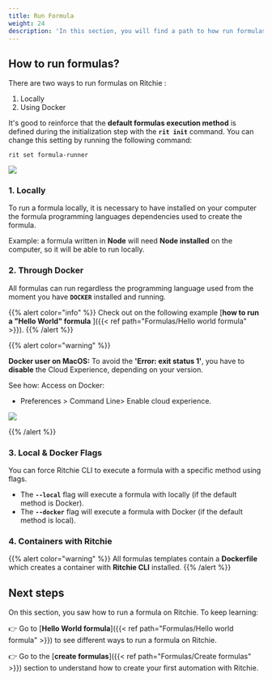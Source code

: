 ```yaml
---
title: Run Formula
weight: 24
description: 'In this section, you will find a path to how run formulas using Ritchie.'
---
```


## How to run formulas?

There are two ways to run formulas on Ritchie :

1. Locally
2. Using Docker

It's good to reinforce that the **default formulas execution method** is defined during the initialization step with the **`rit init`** command. You can change this setting by running the following command:

```text
rit set formula-runner
```

![](/shared/large-gif-1374x404-.gif)

### 1. Locally

To run a formula locally, it is necessary to have installed on your computer the formula programming languages dependencies used to create the formula.

Example: a formula written in **Node** will need **Node installed** on the computer, so it will be able to run locally.

### 2. Through Docker

All formulas can run regardless the programming language used from the moment you have **`DOCKER`** installed and running.

{{% alert color="info" %}}
Check out on the following example [**how to run a "Hello World" formula** ]({{< ref path="Formulas/Hello world formula" >}}).
{{% /alert %}}

{{% alert color="warning" %}}

 **Docker user on MacOS:**
To avoid the **'Error: exit status 1'**, you have to **disable** the Cloud Experience, depending on your version.

See how:
Access on Docker:
 -  Preferences > Command Line> Enable cloud experience.

 ![](/shared/unnamed-removebg-preview.png)

{{% /alert %}}

###  3. Local & Docker Flags

You can force Ritchie CLI to execute a formula with a specific method using flags.

* The **`--local`** flag will execute a formula with locally \(if the default method is Docker\).
* The **`--docker`** flag will execute a formula with Docker \(if the default method is local\).

### 4. Containers with Ritchie

{{% alert color="warning" %}}
All formulas templates contain a **Dockerfile** which creates a container with **Ritchie CLI** installed.
{{% /alert %}}

## Next steps

On this section, you saw how to run a formula on Ritchie. To keep learning:

👉 Go to [**Hello World formula**]({{< ref path="Formulas/Hello world formula" >}}) to see different ways to run a formula on Ritchie.

👉 Go to the [**create formulas**]({{< ref path="Formulas/Create formulas" >}}) section to understand how to create your first automation with Ritchie.
